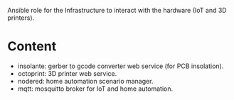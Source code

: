 Ansible role for the Infrastructure to interact with the hardware (IoT and 3D printers).

Content
=======

* insolante: gerber to gcode converter web service (for PCB insolation).
* octoprint: 3D printer web service.
* nodered: home automation scenario manager.
* mqtt: mosquitto broker for IoT and home automation.
